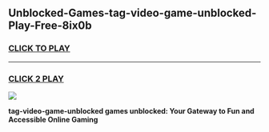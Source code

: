 
## Unblocked-Games-tag-video-game-unblocked-Play-Free-8ix0b
<h3>
<a href="https://premium76.site?title=tag-video-game-unblocked&ref=09A">CLICK TO PLAY</a></h3>
<hr>

<h3>
<a href="https://premium76.site?title=tag-video-game-unblocked&ref=09A">CLICK 2 PLAY</a>
  
</h3>

<a href="https://premium76.site?title=tag-video-game-unblocked&ref=09A"><img src="https://clearcache.store/games.png"></a>


**tag-video-game-unblocked games unblocked: Your Gateway to Fun and Accessible Online Gaming**
